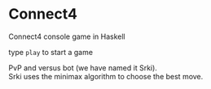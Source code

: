 # Connect4
Connect4 console game in Haskell

type `play` to start a game

PvP and versus bot (we have named it Srki).<br>
Srki uses the minimax algorithm to choose the best move.
